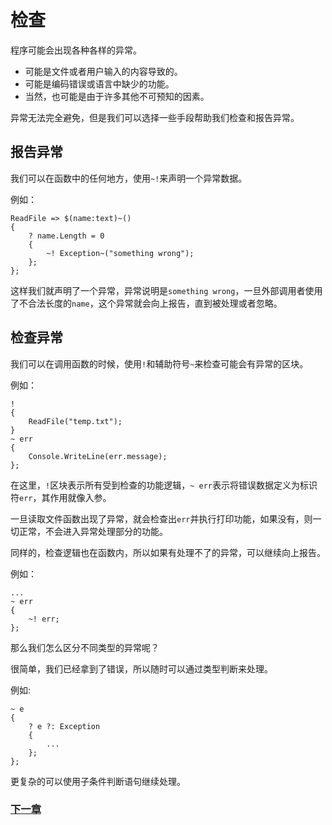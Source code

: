 # 检查
程序可能会出现各种各样的异常。

- 可能是文件或者用户输入的内容导致的。
- 可能是编码错误或语言中缺少的功能。
- 当然，也可能是由于许多其他不可预知的因素。

异常无法完全避免，但是我们可以选择一些手段帮助我们检查和报告异常。

## 报告异常
我们可以在函数中的任何地方，使用`~!`来声明一个异常数据。

例如：

    ReadFile => $(name:text)~()
    {
        ? name.Length = 0
        {
            ~! Exception~("something wrong");
        };
    };

这样我们就声明了一个异常，异常说明是`something wrong`，一旦外部调用者使用了不合法长度的`name`，这个异常就会向上报告，直到被处理或者忽略。
## 检查异常
我们可以在调用函数的时候，使用`!`和辅助符号`~`来检查可能会有异常的区块。

例如：

    !
    {
        ReadFile("temp.txt");
    }
    ~ err
    {
        Console.WriteLine(err.message);
    };

在这里，`!`区块表示所有受到检查的功能逻辑，`~ err`表示将错误数据定义为标识符`err`，其作用就像入参。

一旦读取文件函数出现了异常，就会检查出`err`并执行打印功能，如果没有，则一切正常，不会进入异常处理部分的功能。

同样的，检查逻辑也在函数内，所以如果有处理不了的异常，可以继续向上报告。

例如：

    ...
    ~ err 
    { 
        ~! err; 
    };

那么我们怎么区分不同类型的异常呢？

很简单，我们已经拿到了错误，所以随时可以通过类型判断来处理。

例如:

    ~ e
    {
        ? e ?: Exception
        {
            ...
        };
    };

更复杂的可以使用子条件判断语句继续处理。

### [下一章](异步处理.md)